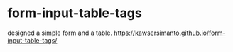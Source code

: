 # form-input-table-tags
designed a simple form and a table.
https://kawsersimanto.github.io/form-input-table-tags/
